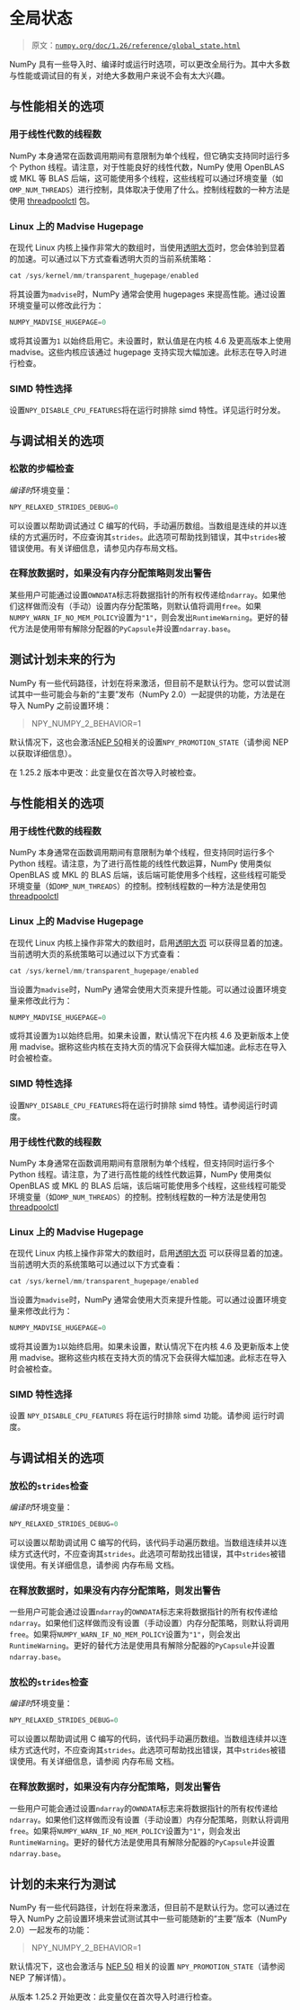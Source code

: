 # 全局状态

> 原文：[`numpy.org/doc/1.26/reference/global_state.html`](https://numpy.org/doc/1.26/reference/global_state.html)

NumPy 具有一些导入时、编译时或运行时选项，可以更改全局行为。其中大多数与性能或调试目的有关，对绝大多数用户来说不会有太大兴趣。

## 与性能相关的选项

### 用于线性代数的线程数

NumPy 本身通常在函数调用期间有意限制为单个线程，但它确实支持同时运行多个 Python 线程。请注意，对于性能良好的线性代数，NumPy 使用 OpenBLAS 或 MKL 等 BLAS 后端，这可能使用多个线程，这些线程可以通过环境变量（如`OMP_NUM_THREADS`）进行控制，具体取决于使用了什么。控制线程数的一种方法是使用 [threadpoolctl](https://pypi.org/project/threadpoolctl/) 包。

### Linux 上的 Madvise Hugepage

在现代 Linux 内核上操作非常大的数组时，当使用[透明大页](https://www.kernel.org/doc/html/latest/admin-guide/mm/transhuge.html)时，您会体验到显着的加速。可以通过以下方式查看透明大页的当前系统策略：

```py
cat /sys/kernel/mm/transparent_hugepage/enabled 
```

将其设置为`madvise`时，NumPy 通常会使用 hugepages 来提高性能。通过设置环境变量可以修改此行为：

```py
NUMPY_MADVISE_HUGEPAGE=0 
```

或将其设置为`1` 以始终启用它。未设置时，默认值是在内核 4.6 及更高版本上使用 madvise。这些内核应该通过 hugepage 支持实现大幅加速。此标志在导入时进行检查。

### SIMD 特性选择

设置`NPY_DISABLE_CPU_FEATURES`将在运行时排除 simd 特性。详见运行时分发。

## 与调试相关的选项

### 松散的步幅检查

*编译时*环境变量：

```py
NPY_RELAXED_STRIDES_DEBUG=0 
```

可以设置以帮助调试通过 C 编写的代码，手动遍历数组。当数组是连续的并以连续的方式遍历时，不应查询其`strides`。此选项可帮助找到错误，其中`strides`被错误使用。有关详细信息，请参见内存布局文档。

### 在释放数据时，如果没有内存分配策略则发出警告

某些用户可能通过设置`OWNDATA`标志将数据指针的所有权传递给`ndarray`。如果他们这样做而没有（手动）设置内存分配策略，则默认值将调用`free`。如果`NUMPY_WARN_IF_NO_MEM_POLICY`设置为`"1"`，则会发出`RuntimeWarning`。更好的替代方法是使用带有解除分配器的`PyCapsule`并设置`ndarray.base`。

## 测试计划未来的行为

NumPy 有一些代码路径，计划在将来激活，但目前不是默认行为。您可以尝试测试其中一些可能会与新的“主要”发布（NumPy 2.0）一起提供的功能，方法是在导入 NumPy 之前设置环境：

> NPY_NUMPY_2_BEHAVIOR=1

默认情况下，这也会激活[NEP 50](https://numpy.org/neps/nep-0050-scalar-promotion.html#nep50 "（在 NumPy 增强提案中）")相关的设置`NPY_PROMOTION_STATE`（请参阅 NEP 以获取详细信息）。

在 1.25.2 版本中更改：此变量仅在首次导入时被检查。

## 与性能相关的选项

### 用于线性代数的线程数

NumPy 本身通常在函数调用期间有意限制为单个线程，但支持同时运行多个 Python 线程。请注意，为了进行高性能的线性代数运算，NumPy 使用类似 OpenBLAS 或 MKL 的 BLAS 后端，该后端可能使用多个线程，这些线程可能受环境变量（如`OMP_NUM_THREADS`）的控制。控制线程数的一种方法是使用包[threadpoolctl](https://pypi.org/project/threadpoolctl/)

### Linux 上的 Madvise Hugepage

在现代 Linux 内核上操作非常大的数组时，启用[透明大页](https://www.kernel.org/doc/html/latest/admin-guide/mm/transhuge.html) 可以获得显着的加速。当前透明大页的系统策略可以通过以下方式查看：

```py
cat /sys/kernel/mm/transparent_hugepage/enabled 
```

当设置为`madvise`时，NumPy 通常会使用大页来提升性能。可以通过设置环境变量来修改此行为：

```py
NUMPY_MADVISE_HUGEPAGE=0 
```

或将其设置为`1`以始终启用。如果未设置，默认情况下在内核 4.6 及更新版本上使用 madvise。据称这些内核在支持大页的情况下会获得大幅加速。此标志在导入时会被检查。

### SIMD 特性选择

设置`NPY_DISABLE_CPU_FEATURES`将在运行时排除 simd 特性。请参阅运行时调度。

### 用于线性代数的线程数

NumPy 本身通常在函数调用期间有意限制为单个线程，但支持同时运行多个 Python 线程。请注意，为了进行高性能的线性代数运算，NumPy 使用类似 OpenBLAS 或 MKL 的 BLAS 后端，该后端可能使用多个线程，这些线程可能受环境变量（如`OMP_NUM_THREADS`）的控制。控制线程数的一种方法是使用包[threadpoolctl](https://pypi.org/project/threadpoolctl/)

### Linux 上的 Madvise Hugepage

在现代 Linux 内核上操作非常大的数组时，启用[透明大页](https://www.kernel.org/doc/html/latest/admin-guide/mm/transhuge.html) 可以获得显着的加速。当前透明大页的系统策略可以通过以下方式查看：

```py
cat /sys/kernel/mm/transparent_hugepage/enabled 
```

当设置为`madvise`时，NumPy 通常会使用大页来提升性能。可以通过设置环境变量来修改此行为：

```py
NUMPY_MADVISE_HUGEPAGE=0 
```

或将其设置为`1`以始终启用。如果未设置，默认情况下在内核 4.6 及更新版本上使用 madvise。据称这些内核在支持大页的情况下会获得大幅加速。此标志在导入时会被检查。

### SIMD 特性选择

设置 `NPY_DISABLE_CPU_FEATURES` 将在运行时排除 simd 功能。请参阅 运行时调度。

## 与调试相关的选项

### 放松的`strides`检查

*编译时*环境变量：

```py
NPY_RELAXED_STRIDES_DEBUG=0 
```

可以设置以帮助调试用 C 编写的代码，该代码手动遍历数组。当数组连续并以连续方式迭代时，不应查询其`strides`。此选项可帮助找出错误，其中`strides`被错误使用。有关详细信息，请参阅 内存布局 文档。

### 在释放数据时，如果没有内存分配策略，则发出警告

一些用户可能会通过设置`ndarray`的`OWNDATA`标志来将数据指针的所有权传递给`ndarray`。如果他们这样做而没有设置（手动设置）内存分配策略，则默认将调用`free`。如果将`NUMPY_WARN_IF_NO_MEM_POLICY`设置为`"1"`，则会发出`RuntimeWarning`。更好的替代方法是使用具有解除分配器的`PyCapsule`并设置`ndarray.base`。

### 放松的`strides`检查

*编译时*环境变量：

```py
NPY_RELAXED_STRIDES_DEBUG=0 
```

可以设置以帮助调试用 C 编写的代码，该代码手动遍历数组。当数组连续并以连续方式迭代时，不应查询其`strides`。此选项可帮助找出错误，其中`strides`被错误使用。有关详细信息，请参阅 内存布局 文档。

### 在释放数据时，如果没有内存分配策略，则发出警告

一些用户可能会通过设置`ndarray`的`OWNDATA`标志来将数据指针的所有权传递给`ndarray`。如果他们这样做而没有设置（手动设置）内存分配策略，则默认将调用`free`。如果将`NUMPY_WARN_IF_NO_MEM_POLICY`设置为`"1"`，则会发出`RuntimeWarning`。更好的替代方法是使用具有解除分配器的`PyCapsule`并设置`ndarray.base`。

## 计划的未来行为测试

NumPy 有一些代码路径，计划在将来激活，但目前不是默认行为。您可以通过在导入 NumPy 之前设置环境来尝试测试其中一些可能随新的“主要”版本（NumPy 2.0）一起发布的功能：

> NPY_NUMPY_2_BEHAVIOR=1

默认情况下，这也会激活与 [NEP 50](https://numpy.org/neps/nep-0050-scalar-promotion.html#nep50 "(在 NumPy Enhancement Proposals)") 相关的设置 `NPY_PROMOTION_STATE`（请参阅 NEP 了解详情）。

从版本 1.25.2 开始更改：此变量仅在首次导入时进行检查。
